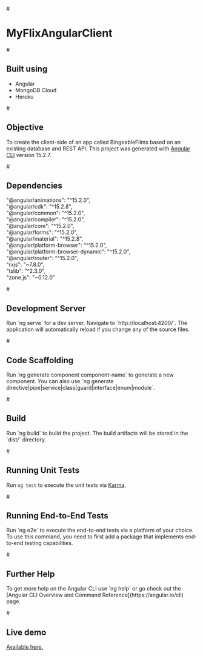 #<h1>MyFlixAngularClient</h1>

#<h2>Built using</h2>
<ul>
  <li>Angular</li>
  <li>MongoDB Cloud</li>
  <li>Heroku</li>
</ul>

#<h2>Objective</h2>
To create the client-side of an app called BingeableFilms based on an existing database and REST API. This project was generated with [Angular CLI](https://github.com/angular/angular-cli) version 15.2.7.

#<h2>Dependencies</h2>
  <p>"@angular/animations": "^15.2.0",<br>
     "@angular/cdk": "^15.2.8",<br>
     "@angular/common": "^15.2.0",<br>
     "@angular/compiler": "^15.2.0",<br>
     "@angular/core": "^15.2.0",<br>
     "@angular/forms": "^15.2.0",<br>
     "@angular/material": "^15.2.8",<br>
     "@angular/platform-browser": "^15.2.0",<br>
     "@angular/platform-browser-dynamic": "^15.2.0",<br>
     "@angular/router": "^15.2.0",<br>
     "rxjs": "~7.8.0",<br>
     "tslib": "^2.3.0",<br>
     "zone.js": "~0.12.0"<br></p>

#<h2>Development Server</h2>
<p>Run `ng serve` for a dev server. Navigate to `http://localhost:4200/`. The application will automatically reload if you change any of the source files.</p>

#<h2>Code Scaffolding</h2>
<p>Run `ng generate component component-name` to generate a new component. You can also use `ng generate directive|pipe|service|class|guard|interface|enum|module`.</p>

#<h2>Build</h2>
<p>Run `ng build` to build the project. The build artifacts will be stored in the `dist/` directory.</p>

#<h2>Running Unit Tests</h2>
Run `ng test` to execute the unit tests via [Karma](https://karma-runner.github.io).</p>

#<h2>Running End-to-End Tests</h2>
<p>Run `ng e2e` to execute the end-to-end tests via a platform of your choice. To use this command, you need to first add a package that implements end-to-end testing capabilities.</p>

#<h2>Further Help</h2>
<p>To get more help on the Angular CLI use `ng help` or go check out the [Angular CLI Overview and Command Reference](https://angular.io/cli) page.</p>

#<h2>Live demo</h2>
<p><a href="https://ajbbents.github.io/myFlix-Angular-client/welcome">Available here.</a></p>
